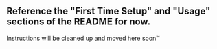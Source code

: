 ## Reference the "First Time Setup" and "Usage" sections of the README for now. 
Instructions will be cleaned up and moved here soon™

